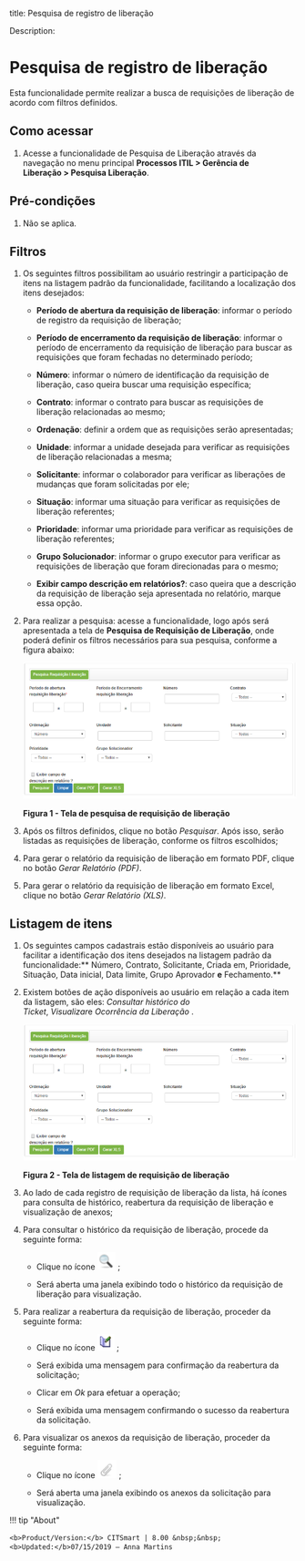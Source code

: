 title: Pesquisa de registro de liberação

Description:

# Pesquisa de registro de liberação

Esta funcionalidade permite realizar a busca de requisições de liberação de
acordo com filtros definidos.

Como acessar
------------

1.  Acesse a funcionalidade de Pesquisa de Liberação através da navegação no
    menu principal **Processos ITIL \> Gerência de Liberação \> Pesquisa
    Liberação**.

Pré-condições
-------------

1.  Não se aplica.

Filtros
-------

1.  Os seguintes filtros possibilitam ao usuário restringir a participação de
    itens na listagem padrão da funcionalidade, facilitando a localização dos
    itens desejados:

    -  **Período de abertura da requisição de liberação**: informar o período de
    registro da requisição de liberação;

    -  **Período de encerramento da requisição de liberação**: informar o período
    de encerramento da requisição de liberação para buscar as requisições que
    foram fechadas no determinado período;

    -  **Número**: informar o número de identificação da requisição de liberação,
    caso queira buscar uma requisição específica;

    -  **Contrato**: informar o contrato para buscar as requisições de liberação
    relacionadas ao mesmo;

    -  **Ordenação**: definir a ordem que as requisições serão apresentadas;

    -  **Unidade**: informar a unidade desejada para verificar as requisições de
    liberação relacionadas a mesma;

    -  **Solicitante**: informar o colaborador para verificar as liberações de
    mudanças que foram solicitadas por ele;

    -  **Situação**: informar uma situação para verificar as requisições de
    liberação referentes;

    -  **Prioridade**: informar uma prioridade para verificar as requisições de
    liberação referentes;

    -  **Grupo Solucionador**: informar o grupo executor para verificar as
    requisições de liberação que foram direcionadas para o mesmo;

    -  **Exibir campo descrição em relatórios?**: caso queira que a descrição
    da requisição de liberação seja apresentada no relatório, marque essa opção.

1.  Para realizar a pesquisa: acesse a funcionalidade, logo após será
    apresentada a tela de **Pesquisa de Requisição de Liberação**, onde poderá
    definir os filtros necessários para sua pesquisa, conforme a figura abaixo:

    ![Criar](images/log-1.png)

    **Figura 1 - Tela de pesquisa de requisição de liberação**

1.  Após os filtros definidos, clique no botão *Pesquisar*. Após isso, serão
    listadas as requisições de liberação, conforme os filtros escolhidos;

2.  Para gerar o relatório da requisição de liberação em formato PDF, clique no
    botão *Gerar Relatório (PDF)*.

3.  Para gerar o relatório da requisição de liberação em formato Excel, clique
    no botão *Gerar Relatório (XLS)*.

Listagem de itens
-----------------

1.  Os seguintes campos cadastrais estão disponíveis ao usuário para facilitar a
    identificação dos itens desejados na listagem padrão da
    funcionalidade:** Número, Contrato, Solicitante, Criada em, Prioridade,
    Situação, Data inicial, Data limite, Grupo Aprovador **e** Fechamento.**

2.  Existem botões de ação disponíveis ao usuário em relação a cada item da
    listagem, são eles: *Consultar histórico do
    Ticket*, *Visualizar*e *Ocorrência da Liberação* .

    ![Criar](images/log-1.png)

    **Figura 2 - Tela de listagem de requisição de liberação**

1.  Ao lado de cada registro de requisição de liberação da lista, há ícones para
    consulta de histórico, reabertura da requisição de liberação e visualização
    de anexos;

2.  Para consultar o histórico da requisição de liberação, procede da seguinte
    forma:

    -  Clique no ícone ![Criar](images/log-3.png) ;

    -  Será aberta uma janela exibindo todo o histórico da requisição de
        liberação para visualização.

3.  Para realizar a reabertura da requisição de liberação, proceder da seguinte
    forma:

    -  Clique no ícone ![Criar](images/log-4.png) ;

    -  Será exibida uma mensagem para confirmação da reabertura da solicitação;

    -  Clicar em *Ok* para efetuar a operação;

    -  Será exibida uma mensagem confirmando o sucesso da reabertura da
        solicitação.

4.  Para visualizar os anexos da requisição de liberação, proceder da seguinte
    forma:

    -  Clique no ícone ![Criar](images/log-5.png) ;

    -  Será aberta uma janela exibindo os anexos da solicitação para
        visualização.

!!! tip "About"

    <b>Product/Version:</b> CITSmart | 8.00 &nbsp;&nbsp;
    <b>Updated:</b>07/15/2019 – Anna Martins

